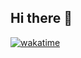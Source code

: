 ## Hi there 👋

[![wakatime](https://wakatime.com/badge/user/018d6a77-efa7-44b6-b8c1-99184f827c10.svg)](https://wakatime.com/@018d6a77-efa7-44b6-b8c1-99184f827c10)
